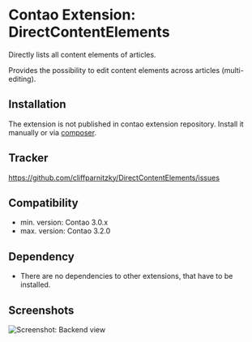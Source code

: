 Contao Extension: DirectContentElements
=======================================

Directly lists all content elements of articles.

Provides the possibility to edit content elements across articles (multi-editing).


Installation
------------

The extension is not published in contao extension repository.
Install it manually or via [composer](https://packagist.org/packages/cliffparnitzky/direct-content-elements).


Tracker
-------

https://github.com/cliffparnitzky/DirectContentElements/issues


Compatibility
-------------

- min. version: Contao 3.0.x
- max. version: Contao 3.2.0


Dependency
----------

- There are no dependencies to other extensions, that have to be installed.


Screenshots
-----------

![Screenshot: Backend view](https://raw.github.com/cliffparnitzky/DirectContentElements/master/screenshot.jpg)